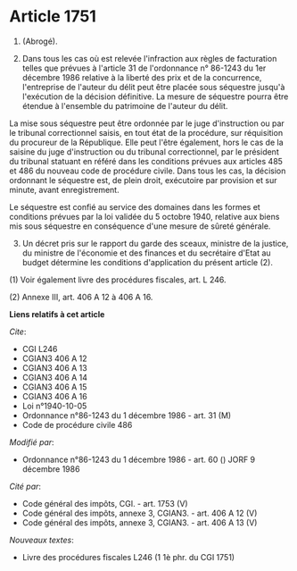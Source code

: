 # Article 1751

1. (Abrogé).

2. Dans tous les cas où est relevée l'infraction aux règles de facturation telles que prévues à l'article 31 de l'ordonnance
n° 86-1243 du 1er décembre 1986 relative à la liberté des prix et de la concurrence, l'entreprise de l'auteur du délit peut
être placée sous séquestre jusqu'à l'exécution de la décision définitive. La mesure de séquestre pourra être étendue à
l'ensemble du patrimoine de l'auteur du délit.

La mise sous séquestre peut être ordonnée par le juge d'instruction ou par le tribunal correctionnel saisis, en tout état de
la procédure, sur réquisition du procureur de la République. Elle peut l'être également, hors le cas de la saisine du juge
d'instruction ou du tribunal correctionnel, par le président du tribunal statuant en référé dans les conditions prévues aux
articles 485 et 486 du nouveau code de procédure civile. Dans tous les cas, la décision ordonnant le séquestre est, de plein
droit, exécutoire par provision et sur minute, avant enregistrement.

Le séquestre est confié au service des domaines dans les formes et conditions prévues par la loi validée du 5 octobre 1940,
relative aux biens mis sous séquestre en conséquence d'une mesure de sûreté générale.

3. Un décret pris sur le rapport du garde des sceaux, ministre de la justice, du ministre de l'économie et des finances et du
secrétaire d'Etat au budget détermine les conditions d'application du présent article (2).

(1) Voir également livre des procédures fiscales, art. L 246.

(2) Annexe III, art. 406 A 12 à 406 A 16.

**Liens relatifs à cet article**

_Cite_:

  - CGI L246
  - CGIAN3 406 A 12
  - CGIAN3 406 A 13
  - CGIAN3 406 A 14
  - CGIAN3 406 A 15
  - CGIAN3 406 A 16
  - Loi n°1940-10-05
  - Ordonnance n°86-1243 du 1 décembre 1986 - art. 31 (M)
  - Code de procédure civile 486

_Modifié par_:

  - Ordonnance n°86-1243 du 1 décembre 1986 - art. 60 () JORF 9 décembre 1986

_Cité par_:

  - Code général des impôts, CGI. - art. 1753 (V)
  - Code général des impôts, annexe 3, CGIAN3. - art. 406 A 12 (V)
  - Code général des impôts, annexe 3, CGIAN3. - art. 406 A 13 (V)

_Nouveaux textes_:

  - Livre des procédures fiscales L246 (1 1è phr. du CGI 1751)
